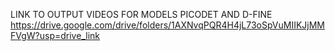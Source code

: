 LINK TO OUTPUT VIDEOS FOR MODELS PICODET AND D-FINE
https://drive.google.com/drive/folders/1AXNvqPQR4H4jL73oSpVuMIIKJjMMFVgW?usp=drive_link
